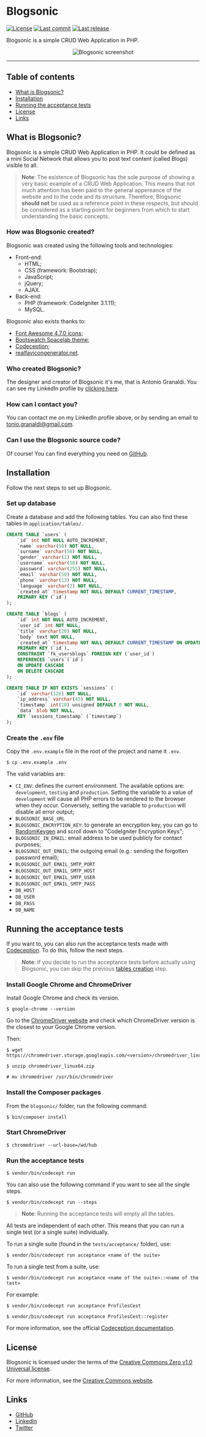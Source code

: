 # Blogsonic

<p>
	<a href="https://github.com/antogno/blogsonic/blob/master/LICENSE"><img src="https://img.shields.io/github/license/antogno/blogsonic" alt="License"></a>
	<a href="https://github.com/antogno/blogsonic/commits"><img src="https://img.shields.io/github/last-commit/antogno/blogsonic" alt="Last commit"></a>
	<a href="https://github.com/antogno/blogsonic/releases/latest"><img src="https://img.shields.io/github/v/tag/antogno/blogsonic?label=last%20release" alt="Last release"></a>
</p>

Blogsonic is a simple CRUD Web Application in PHP.

<p align="center">
	<img alt="Blogsonic screenshot" src="https://raw.githubusercontent.com/antogno/blogsonic/master/public/img/blogsonic-screenshot.png">
</p>

---

## Table of contents

- [What is Blogsonic?](#what-is-blogsonic)
- [Installation](#installation)
- [Running the acceptance tests](#running-the-acceptance-tests)
- [License](#license)
- [Links](#links)

## What is Blogsonic?

Blogsonic is a simple CRUD Web Application in PHP. It could be defined as a mini Social Network that allows you to post text content (called Blogs) visible to all.

> **Note**: The existence of Blogsonic has the sole purpose of showing a very basic example of a CRUD Web Application. This means that not much attention has been paid to the general appereance of the website and to the code and its structure. Therefore, Blogsonic **should not** be used as a reference point in these respects, but should be considered as a starting point for beginners from which to start understanding the basic concepts.

### How was Blogsonic created?

Blogsonic was created using the following tools and technologies:

- Front-end:
  - HTML;
  - CSS (framework: Bootstrap);
  - JavaScript;
  - jQuery;
  - AJAX.
- Back-end:
  - PHP (framework: CodeIgniter 3.1.11);
  - MySQL.

Blogsonic also exists thanks to:

- [Font Awesome 4.7.0 icons][1];
- [Bootswatch Spacelab theme][2];
- [Codeception][3];
- [realfavicongenerator.net][4].

### Who created Blogsonic?

The designer and creator of Blogsonic it's me, that is Antonio Granaldi. You can see my LinkedIn profile by [clicking here][5].

### How can I contact you?

You can contact me on my LinkedIn profile above, or by sending an email to [tonio.granaldi@gmail.com](mailto:tonio.granaldi@gmail.com).

### Can I use the Blogsonic source code?

Of course! You can find everything you need on [GitHub][6].

## Installation

Follow the next steps to set up Blogsonic.

### Set up database

Create a database and add the following tables. You can also find these tables in `application/tables/`.

```sql
CREATE TABLE `users` (
	`id` int NOT NULL AUTO_INCREMENT,
	`name` varchar(50) NOT NULL,
	`surname` varchar(50) NOT NULL,
	`gender` varchar(1) NOT NULL,
	`username` varchar(50) NOT NULL,
	`password` varchar(255) NOT NULL,
	`email` varchar(50) NOT NULL,
	`phone` varchar(13) NOT NULL,
	`language` varchar(2) NOT NULL,
	`created_at` timestamp NOT NULL DEFAULT CURRENT_TIMESTAMP,
	PRIMARY KEY (`id`)
);
```

```sql
CREATE TABLE `blogs` (
	`id` int NOT NULL AUTO_INCREMENT,
	`user_id` int NOT NULL,
	`title` varchar(20) NOT NULL,
	`body` text NOT NULL,
	`created_at` timestamp NOT NULL DEFAULT CURRENT_TIMESTAMP ON UPDATE CURRENT_TIMESTAMP,
	PRIMARY KEY (`id`),
	CONSTRAINT `fk_usersblogs` FOREIGN KEY (`user_id`)
	REFERENCES `users`(`id`)
	ON UPDATE CASCADE
	ON DELETE CASCADE
);
```

```sql
CREATE TABLE IF NOT EXISTS `sessions` (
	`id` varchar(128) NOT NULL,
	`ip_address` varchar(45) NOT NULL,
	`timestamp` int(10) unsigned DEFAULT 0 NOT NULL,
	`data` blob NOT NULL,
	KEY `sessions_timestamp` (`timestamp`)
);
```

### Create the `.env` file

Copy the `.env.example` file in the root of the project and name it `.env`.

```console
$ cp .env.example .env
```

The valid variables are:

- `CI_ENV`: defines the current environment. The available options are: `development`, `testing` and `production`. Setting the variable to a value of `development` will cause all PHP errors to be rendered to the browser when they occur. Conversely, setting the variable to `production` will disable all error output;
- `BLOGSONIC_BASE_URL`
- `BLOGSONIC_ENCRYPTION_KEY`: to generate an encryption key, you can go to [RandomKeygen][7] and scroll down to "CodeIgniter Encryption Keys";
- `BLOGSONIC_IN_EMAIL`: email address to be used publicly for contact purposes;
- `BLOGSONIC_OUT_EMAIL`: the outgoing email (e.g.: sending the forgotten password email);
- `BLOGSONIC_OUT_EMAIL_SMTP_PORT`
- `BLOGSONIC_OUT_EMAIL_SMTP_HOST`
- `BLOGSONIC_OUT_EMAIL_SMTP_USER`
- `BLOGSONIC_OUT_EMAIL_SMTP_PASS`
- `DB_HOST`
- `DB_USER`
- `DB_PASS`
- `DB_NAME`

## Running the acceptance tests

If you want to, you can also run the acceptance tests made with [Codeception][3]. To do this, follow the next steps.

> **Note**: If you decide to run the acceptance tests before actually using Blogsonic, you can skip the previous [tables creation](#set-up-database) step.

### Install Google Chrome and ChromeDriver

Install Google Chrome and check its version.

```console
$ google-chrome --version
```

Go to the [ChromeDriver website][9] and check which ChromeDriver version is the closest to your Google Chrome version.

Then:

```console
$ wget https://chromedriver.storage.googleapis.com/<version>/chromedriver_linux64.zip
```

```console
$ unzip chromedriver_linux64.zip
```

```console
# mv chromedriver /usr/bin/chromedriver
```

### Install the Composer packages

From the `blogsonic/` folder, run the following command:

```console
$ bin/composer install
```

### Start ChromeDriver

```console
$ chromedriver --url-base=/wd/hub
```

### Run the acceptance tests

```console
$ vendor/bin/codecept run
```

You can also use the following command if you want to see all the single steps.

```console
$ vendor/bin/codecept run --steps
```

> **Note**: Running the acceptance tests will empty all the tables.

All tests are independent of each other. This means that you can run a single test (or a single suite) individually.

To run a single suite (found in the `tests/acceptance/` folder), use:

```console
$ vendor/bin/codecept run acceptance <name of the suite>
```

To run a single test from a suite, use:

```console
$ vendor/bin/codecept run acceptance <name of the suite>::<name of the test>
```

For example:

```console
$ vendor/bin/codecept run acceptance ProfilesCest
```

```console
$ vendor/bin/codecept run acceptance ProfilesCest::register
```

For more information, see the official [Codeception documentation][10].

## License

Blogsonic is licensed under the terms of the [Creative Commons Zero v1.0 Universal license][11].

For more information, see the [Creative Commons website][12].

## Links

- [GitHub][6]
- [LinkedIn][5]
- [Twitter][13]

[1]: https://fontawesome.com/v4.7/ "Font Awesome - The iconic font and CSS toolkit"
[2]: https://bootswatch.com/spacelab/ "Bootswatch - Free themes for Bootstrap"
[3]: https://codeception.com/ "Codeception - PHP testing framework"
[4]: https://realfavicongenerator.net/ "Favicon Generator"
[5]: https://www.linkedin.com/in/antonio-granaldi/ "Antonio Granaldi - Linkedin"
[6]: https://github.com/antogno/blogsonic "Blogsonic - GitHub"
[7]: https://randomkeygen.com/#ci_key "RandomKeygen"
[8]: https://myaccount.google.com/lesssecureapps "Less secure apps - Google Accounts"
[9]: https://chromedriver.chromium.org/downloads "ChromeDriver - WebDriver for Chrome"
[10]: https://codeception.com/docs/modules/Db "Documentation - Codeception"
[11]: https://github.com/antogno/blogsonic/blob/master/LICENSE "License"
[12]: https://creativecommons.org/publicdomain/zero/1.0/ "Creative Commons"
[13]: https://twitter.com/AGranaldi "AGranaldi - Twitter"
